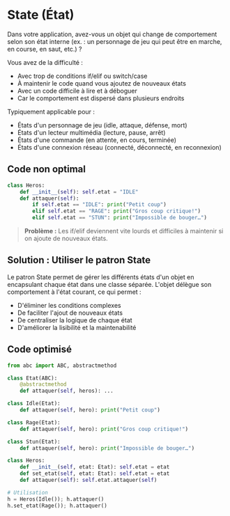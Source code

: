 # State (État)

Dans votre application, avez-vous un objet qui change de comportement selon son état interne (ex. : un personnage de jeu qui peut être en marche, en course, en saut, etc.) ?

Vous avez de la difficulté :
- Avec trop de conditions if/elif ou switch/case
- À maintenir le code quand vous ajoutez de nouveaux états
- Avec un code difficile à lire et à déboguer
- Car le comportement est dispersé dans plusieurs endroits

Typiquement applicable pour :
- États d'un personnage de jeu (idle, attaque, défense, mort)
- États d'un lecteur multimédia (lecture, pause, arrêt)
- États d'une commande (en attente, en cours, terminée)
- États d'une connexion réseau (connecté, déconnecté, en reconnexion)

## Code non optimal

```python
class Heros:
    def __init__(self): self.etat = "IDLE"
    def attaquer(self):
        if self.etat == "IDLE": print("Petit coup")
        elif self.etat == "RAGE": print("Gros coup critique!")
        elif self.etat == "STUN": print("Impossible de bouger…")
```

> **Problème :** Les if/elif deviennent vite lourds et difficiles à maintenir si on ajoute de nouveaux états.

## Solution : Utiliser le patron State

Le patron State permet de gérer les différents états d'un objet en encapsulant chaque état dans une classe séparée. L'objet délègue son comportement à l'état courant, ce qui permet :

- D'éliminer les conditions complexes
- De faciliter l'ajout de nouveaux états
- De centraliser la logique de chaque état
- D'améliorer la lisibilité et la maintenabilité

## Code optimisé

```python
from abc import ABC, abstractmethod

class Etat(ABC):
    @abstractmethod
    def attaquer(self, heros): ...

class Idle(Etat):
    def attaquer(self, hero): print("Petit coup")

class Rage(Etat):
    def attaquer(self, hero): print("Gros coup critique!")

class Stun(Etat):
    def attaquer(self, hero): print("Impossible de bouger…")

class Heros:
    def __init__(self, etat: Etat): self.etat = etat
    def set_etat(self, etat: Etat): self.etat = etat
    def attaquer(self): self.etat.attaquer(self)

# Utilisation
h = Heros(Idle()); h.attaquer()
h.set_etat(Rage()); h.attaquer()
```
